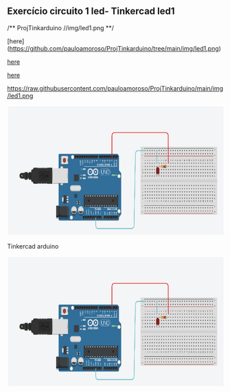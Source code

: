 ## Exercício circuito 1 led- Tinkercad led1


/** ProjTinkarduino //img/led1.png **/

[here] (https://github.com/pauloamoroso/ProjTinkarduino/tree/main/img/led1.png)



[here](https://raw.githubusercontent.com/pauloamoroso/ProjTinkarduino/main/img/led1.png)



[here](https://raw.github.com/pauloamoroso/ProjTinkarduino/main/img/led1.png)






 https://raw.githubusercontent.com/pauloamoroso/ProjTinkarduino/main/img/led1.png


![led1.png](https://raw.githubusercontent.com/pauloamoroso/ProjTinkarduino/main/img/led1.png)



 Tinkercad arduino



 ![led1.png](https://raw.githubusercontent.com/pauloamoroso/ProjTinkarduino/main/img/led1.png)

